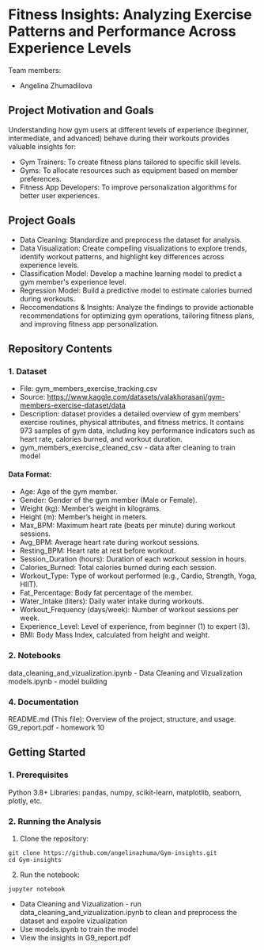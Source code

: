 # Fitness Insights: Analyzing Exercise Patterns and Performance Across Experience Levels
Team members:
- Angelina Zhumadilova
## Project Motivation and Goals
Understanding how gym users at different levels of experience (beginner, intermediate, and advanced) behave during their workouts provides valuable insights for:
- Gym Trainers: To create fitness plans tailored to specific skill levels.
- Gyms: To allocate resources such as equipment based on member preferences.
- Fitness App Developers: To improve personalization algorithms for better user experiences.
## Project Goals
- Data Cleaning: Standardize and preprocess the dataset for analysis.
- Data Visualization: Create compelling visualizations to explore trends, identify workout patterns, and highlight key differences across experience levels.
- Classification Model: Develop a machine learning model to predict a gym member's experience level.
- Regression Model: Build a predictive model to estimate calories burned during workouts.
- Reccomendations & Insights: Analyze the findings to provide actionable recommendations for optimizing gym operations, tailoring fitness plans, and improving fitness app personalization.
## Repository Contents
### 1. Dataset
- File: gym_members_exercise_tracking.csv
- Source: https://www.kaggle.com/datasets/valakhorasani/gym-members-exercise-dataset/data
- Description: dataset provides a detailed overview of gym members' exercise routines, physical attributes, and fitness metrics. It contains 973 samples of gym data, including key performance indicators such as heart rate, calories burned, and workout duration.
- gym_members_exercise_cleaned_csv - data after cleaning to train model
#### Data Format:
- Age: Age of the gym member.
- Gender: Gender of the gym member (Male or Female).
- Weight (kg): Member’s weight in kilograms.
- Height (m): Member’s height in meters.
- Max_BPM: Maximum heart rate (beats per minute) during workout sessions.
- Avg_BPM: Average heart rate during workout sessions.
- Resting_BPM: Heart rate at rest before workout.
- Session_Duration (hours): Duration of each workout session in hours.
- Calories_Burned: Total calories burned during each session.
- Workout_Type: Type of workout performed (e.g., Cardio, Strength, Yoga, HIIT).
- Fat_Percentage: Body fat percentage of the member.
- Water_Intake (liters): Daily water intake during workouts.
- Workout_Frequency (days/week): Number of workout sessions per week.
- Experience_Level: Level of experience, from beginner (1) to expert (3).
- BMI: Body Mass Index, calculated from height and weight.
### 2. Notebooks
data_cleaning_and_vizualization.ipynb - Data Cleaning and Vizualization
models.ipynb - model building
### 4. Documentation
README.md (This file): Overview of the project, structure, and usage.
G9_report.pdf - homework 10

## Getting Started
### 1. Prerequisites
Python 3.8+
Libraries: pandas, numpy, scikit-learn, matplotlib, seaborn, plotly, etc.
### 2. Running the Analysis
1. Clone the repository:
```
git clone https://github.com/angelinazhuma/Gym-insights.git
cd Gym-insights
```
 2. Run the notebook:
```
jupyter notebook
```
- Data Cleaning and Vizualization - run data_cleaning_and_vizualization.ipynb to clean and preprocess the dataset and expolre vizualization
- Use models.ipynb to train the model
- View the insights in G9_report.pdf
  
